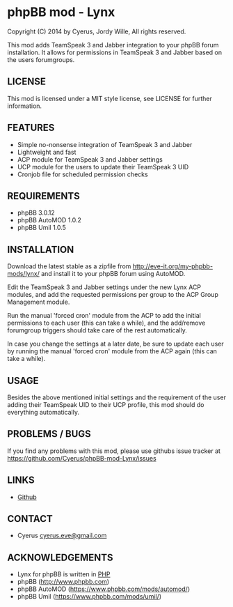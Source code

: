 phpBB mod - Lynx
================

Copyright (C) 2014 by Cyerus, Jordy Wille, 
All rights reserved.

This mod adds TeamSpeak 3 and Jabber integration to your phpBB forum installation.
It allows for permissions in TeamSpeak 3 and Jabber based on the users forumgroups.

## LICENSE
This mod is licensed under a MIT style license, see LICENSE for further information.

## FEATURES
- Simple no-nonsense integration of TeamSpeak 3 and Jabber
- Lightweight and fast
- ACP module for TeamSpeak 3 and Jabber settings
- UCP module for the users to update their TeamSpeak 3 UID
- Cronjob file for scheduled permission checks

## REQUIREMENTS
- phpBB 3.0.12
- phpBB AutoMOD 1.0.2
- phpBB Umil 1.0.5


## INSTALLATION
Download the latest stable as a zipfile from http://eve-it.org/my-phpbb-mods/lynx/
and install it to your phpBB forum using AutoMOD.

Edit the TeamSpeak 3 and Jabber settings under the new Lynx ACP modules, and add
the requested permissions per group to the ACP Group Management module.

Run the manual 'forced cron' module from the ACP to add the initial permissions to each 
user (this can take a while), and the add/remove forumgroup triggers should take care of 
the rest automatically.

In case you change the settings at a later date, be sure to update each user by running the
manual 'forced cron' module from the ACP again (this can take a while).

## USAGE
Besides the above mentioned initial settings and the requirement of the user adding their 
TeamSpeak UID to their UCP profile, this mod should do everything automatically.

## PROBLEMS / BUGS
If you find any problems with this mod, please use githubs issue tracker at 
https://github.com/Cyerus/phpBB-mod-Lynx/issues

## LINKS
- [Github](https://github.com/Cyerus/phpBB-mod-Lynx/)

## CONTACT
- Cyerus <cyerus.eve@gmail.com>

## ACKNOWLEDGEMENTS
- Lynx for phpBB is written in [PHP](http://php.net)
- phpBB (http://www.phpbb.com)
- phpBB AutoMOD (https://www.phpbb.com/mods/automod/)
- phpBB Umil (https://www.phpbb.com/mods/umil/)
